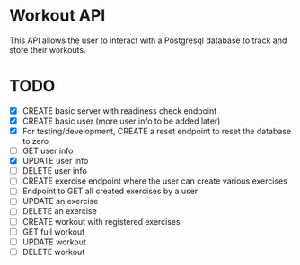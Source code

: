 # Workout API

This API allows the user to interact with a Postgresql database to track and store their workouts.

# TODO
 - [x] CREATE basic server with readiness check endpoint
 - [x] CREATE basic user (more user info to be added later)
 - [x] For testing/development, CREATE a reset endpoint to reset the database to zero
 - [ ] GET user info
 - [x] UPDATE user info
 - [ ] DELETE user info
 - [ ] CREATE exercise endpoint where the user can create various exercises
 - [ ] Endpoint to GET all created exercises by a user
 - [ ] UPDATE an exercise
 - [ ] DELETE an exercise
 - [ ] CREATE workout with registered exercises
 - [ ] GET full workout
 - [ ] UPDATE workout 
 - [ ] DELETE workout